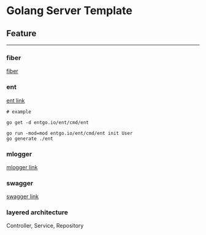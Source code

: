 # Golang Server Template

## Feature

---
### fiber
[fiber](https://docs.gofiber.io/)

### ent 
[ent link](https://entgo.io/docs/tutorial-setup/)
```
# example

go get -d entgo.io/ent/cmd/ent

go run -mod=mod entgo.io/ent/cmd/ent init User
go generate ./ent
```

### mlogger
[mlogger link](https://github.com/masuldev/mlogger)

### swagger
[swagger link](https://github.com/swaggo/swag)

### layered architecture
Controller, Service, Repository
